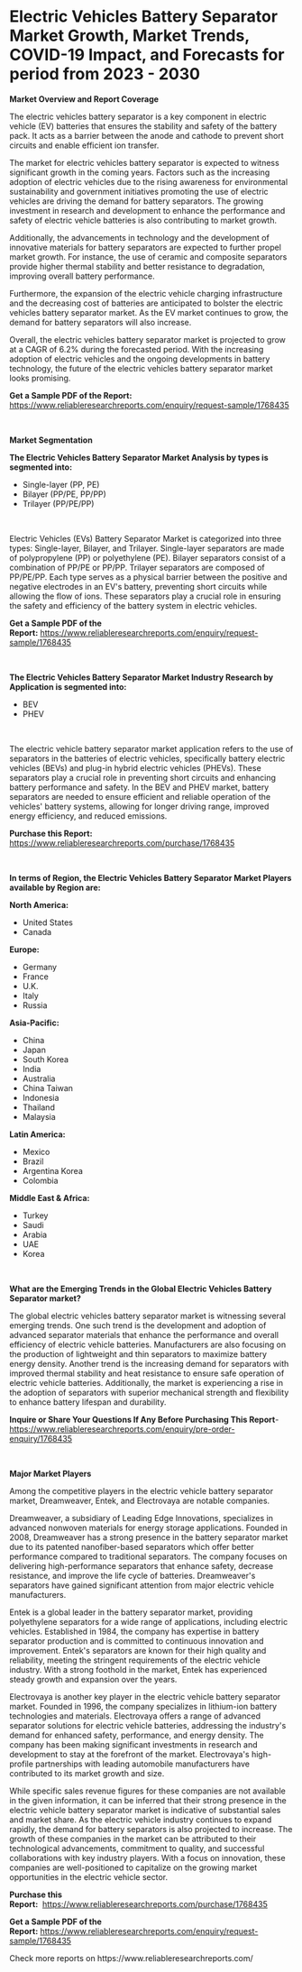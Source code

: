 <p><h1>Electric Vehicles Battery Separator Market Growth, Market Trends, COVID-19 Impact, and Forecasts for period from 2023 - 2030</h1></p><p><strong>Market Overview and Report Coverage</strong></p>
<p><p>The electric vehicles battery separator is a key component in electric vehicle (EV) batteries that ensures the stability and safety of the battery pack. It acts as a barrier between the anode and cathode to prevent short circuits and enable efficient ion transfer.</p><p>The market for electric vehicles battery separator is expected to witness significant growth in the coming years. Factors such as the increasing adoption of electric vehicles due to the rising awareness for environmental sustainability and government initiatives promoting the use of electric vehicles are driving the demand for battery separators. The growing investment in research and development to enhance the performance and safety of electric vehicle batteries is also contributing to market growth.</p><p>Additionally, the advancements in technology and the development of innovative materials for battery separators are expected to further propel market growth. For instance, the use of ceramic and composite separators provide higher thermal stability and better resistance to degradation, improving overall battery performance.</p><p>Furthermore, the expansion of the electric vehicle charging infrastructure and the decreasing cost of batteries are anticipated to bolster the electric vehicles battery separator market. As the EV market continues to grow, the demand for battery separators will also increase.</p><p>Overall, the electric vehicles battery separator market is projected to grow at a CAGR of 6.2% during the forecasted period. With the increasing adoption of electric vehicles and the ongoing developments in battery technology, the future of the electric vehicles battery separator market looks promising.</p></p>
<p><strong>Get a Sample PDF of the Report:</strong> <a href="https://www.reliableresearchreports.com/enquiry/request-sample/1768435">https://www.reliableresearchreports.com/enquiry/request-sample/1768435</a></p>
<p>&nbsp;</p>
<p><strong>Market Segmentation</strong></p>
<p><strong>The Electric Vehicles Battery Separator Market Analysis by types is segmented into:</strong></p>
<p><ul><li>Single-layer (PP, PE)</li><li>Bilayer (PP/PE, PP/PP)</li><li>Trilayer (PP/PE/PP)</li></ul></p>
<p>&nbsp;</p>
<p><p>Electric Vehicles (EVs) Battery Separator Market is categorized into three types: Single-layer, Bilayer, and Trilayer. Single-layer separators are made of polypropylene (PP) or polyethylene (PE). Bilayer separators consist of a combination of PP/PE or PP/PP. Trilayer separators are composed of PP/PE/PP. Each type serves as a physical barrier between the positive and negative electrodes in an EV's battery, preventing short circuits while allowing the flow of ions. These separators play a crucial role in ensuring the safety and efficiency of the battery system in electric vehicles.</p></p>
<p><strong>Get a Sample PDF of the Report:</strong>&nbsp;<a href="https://www.reliableresearchreports.com/enquiry/request-sample/1768435">https://www.reliableresearchreports.com/enquiry/request-sample/1768435</a></p>
<p>&nbsp;</p>
<p><strong>The Electric Vehicles Battery Separator Market Industry Research by Application is segmented into:</strong></p>
<p><ul><li>BEV</li><li>PHEV</li></ul></p>
<p>&nbsp;</p>
<p><p>The electric vehicle battery separator market application refers to the use of separators in the batteries of electric vehicles, specifically battery electric vehicles (BEVs) and plug-in hybrid electric vehicles (PHEVs). These separators play a crucial role in preventing short circuits and enhancing battery performance and safety. In the BEV and PHEV market, battery separators are needed to ensure efficient and reliable operation of the vehicles' battery systems, allowing for longer driving range, improved energy efficiency, and reduced emissions.</p></p>
<p><strong>Purchase this Report:</strong>&nbsp; <a href="https://www.reliableresearchreports.com/purchase/1768435">https://www.reliableresearchreports.com/purchase/1768435</a></p>
<p>&nbsp;</p>
<p><strong>In terms of Region, the Electric Vehicles Battery Separator Market Players available by Region are:</strong></p>
<p>
    <p> <strong> North America: </strong>
        <ul>
            <li>United States</li>
            <li>Canada</li>
        </ul>
        </p> 
    <p> <strong> Europe: </strong>
        <ul>
            <li>Germany</li>
            <li>France</li>
            <li>U.K.</li>
            <li>Italy</li>
            <li>Russia</li>
        </ul>
        </p> 
    <p> <strong> Asia-Pacific: </strong>
        <ul>
            <li>China</li>
            <li>Japan</li>
            <li>South Korea</li>
            <li>India</li>
            <li>Australia</li>
            <li>China Taiwan</li>
            <li>Indonesia</li>
            <li>Thailand</li>
            <li>Malaysia</li>
        </ul>
        </p> 
    <p> <strong> Latin America: </strong>
        <ul>
            <li>Mexico</li>
            <li>Brazil</li>
            <li>Argentina Korea</li>
            <li>Colombia</li>
        </ul>
        </p> 
    <p> <strong> Middle East & Africa: </strong>
        <ul>
            <li>Turkey</li>
            <li>Saudi</li>
            <li>Arabia</li>
            <li>UAE</li>
            <li>Korea</li>
        </ul>
    </p>
    </p>
<p>&nbsp;</p>
<p><strong>What are the Emerging Trends in the Global Electric Vehicles Battery Separator market?</strong></p>
<p><p>The global electric vehicles battery separator market is witnessing several emerging trends. One such trend is the development and adoption of advanced separator materials that enhance the performance and overall efficiency of electric vehicle batteries. Manufacturers are also focusing on the production of lightweight and thin separators to maximize battery energy density. Another trend is the increasing demand for separators with improved thermal stability and heat resistance to ensure safe operation of electric vehicle batteries. Additionally, the market is experiencing a rise in the adoption of separators with superior mechanical strength and flexibility to enhance battery lifespan and durability.</p></p>
<p><strong>Inquire or Share Your Questions If Any Before Purchasing This Report</strong>- <a href="https://www.reliableresearchreports.com/enquiry/pre-order-enquiry/1768435">https://www.reliableresearchreports.com/enquiry/pre-order-enquiry/1768435</a></p>
<p>&nbsp;</p>
<p><strong>Major Market Players</strong></p>
<p><p>Among the competitive players in the electric vehicle battery separator market, Dreamweaver, Entek, and Electrovaya are notable companies.</p><p>Dreamweaver, a subsidiary of Leading Edge Innovations, specializes in advanced nonwoven materials for energy storage applications. Founded in 2008, Dreamweaver has a strong presence in the battery separator market due to its patented nanofiber-based separators which offer better performance compared to traditional separators. The company focuses on delivering high-performance separators that enhance safety, decrease resistance, and improve the life cycle of batteries. Dreamweaver's separators have gained significant attention from major electric vehicle manufacturers.</p><p>Entek is a global leader in the battery separator market, providing polyethylene separators for a wide range of applications, including electric vehicles. Established in 1984, the company has expertise in battery separator production and is committed to continuous innovation and improvement. Entek's separators are known for their high quality and reliability, meeting the stringent requirements of the electric vehicle industry. With a strong foothold in the market, Entek has experienced steady growth and expansion over the years.</p><p>Electrovaya is another key player in the electric vehicle battery separator market. Founded in 1996, the company specializes in lithium-ion battery technologies and materials. Electrovaya offers a range of advanced separator solutions for electric vehicle batteries, addressing the industry's demand for enhanced safety, performance, and energy density. The company has been making significant investments in research and development to stay at the forefront of the market. Electrovaya's high-profile partnerships with leading automobile manufacturers have contributed to its market growth and size.</p><p>While specific sales revenue figures for these companies are not available in the given information, it can be inferred that their strong presence in the electric vehicle battery separator market is indicative of substantial sales and market share. As the electric vehicle industry continues to expand rapidly, the demand for battery separators is also projected to increase. The growth of these companies in the market can be attributed to their technological advancements, commitment to quality, and successful collaborations with key industry players. With a focus on innovation, these companies are well-positioned to capitalize on the growing market opportunities in the electric vehicle sector.</p></p>
<p><strong>Purchase this Report:</strong>&nbsp;&nbsp;<a href="https://www.reliableresearchreports.com/purchase/1768435">https://www.reliableresearchreports.com/purchase/1768435</a></p>
<p></p>
<p><strong>Get a Sample PDF of the Report:</strong>&nbsp;<a href="https://www.reliableresearchreports.com/enquiry/request-sample/1768435">https://www.reliableresearchreports.com/enquiry/request-sample/1768435</a></p>
<p>Check more reports on https://www.reliableresearchreports.com/</p>